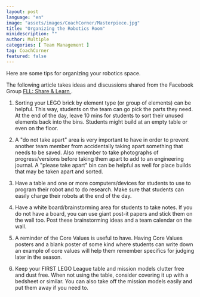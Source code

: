```yaml
---
layout: post
language: "en"
image: "assets/images/CoachCorner/Masterpiece.jpg"
title: "Organizing the Robotics Room"
minidescription: ""
author: Multiple
categories: [ Team Management ]
tag: CoachCorner
featured: false
---
```

Here are some tips for organizing your robotics space.

 The following article takes ideas and discussions shared from the Facebook Group <a href="https://www.facebook.com/groups/FLLShareandLearn/">FLL: Share & Learn </a>.

1. Sorting your LEGO brick by element type (or group of elements) can be helpful. This way, students on the team can go pick the parts they need. At the end of the day, leave 10 mins for students to sort their unused elements back into the bins. Students might build at an empty table or even on the floor.

2. A "do not take apart" area is very important to have in order to prevent another team member from accidentally taking apart something that needs to be saved. Also remember to take photographs of progress/versions before taking them apart to add to an engineering journal. A "please take apart" bin can be helpful as well for place builds that may be taken apart and sorted.

3. Have a table and one or more computers/devices for students to use to program their robot and to do research. Make sure that students can easily charge their robots at the end of the day.

4. Have a white board/brainstorming area for students to take notes. If you do not have a board, you can use giant post-it papers and stick them on the wall too. Post these brainstorming ideas and a team calendar on the wall.

5. A reminder of the Core Values is useful to have. Having Core Values posters and a blank poster of some kind where students can write down an example of core values will help them remember specifics for judging later in the season.

6. Keep your FIRST LEGO League table and mission models clutter free and dust free. When not using the table, consider covering it up with a bedsheet or similar. You can also take off the mission models easily and put them away if you need to.

